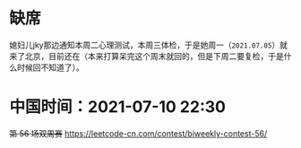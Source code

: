 
# 缺席

媳妇儿jky那边通知本周二心理测试，本周三体检，于是她周一（`2021.07.05`）就来了北京，目前还在（本来打算呆完这个周末就回的，但是下周二要复检，于是什么时候回不知道了）。

# 中国时间：2021-07-10 22:30

~~第 56 场双周赛~~ https://leetcode-cn.com/contest/biweekly-contest-56/
